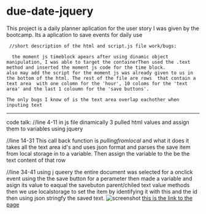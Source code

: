 # due-date-jquery
  
  This project is a daily planner aplication for the user story I was given
  by the bootcamp.
    Its a aplication to save events for daily use

     //short description of the html and script.js file work/bugs:

      the moment js timeblock apears after using dinamic object manipulation, I was able to target the containerThen used the .text method and inserted the moment js code for the time block.
    also may add the script for the moment js was already given to us in the bottom of the html. The rest of the file are rows  that contain a text area  with one colomn for the 'hour', 10 coloms for the 'text area' and the last 1 coloumn for the 'save buttons'.
    
    The only bugs I know of is the text area overlap eachother when 
    inputing text

---------------------------------------
code talk:
   //line 4-11 in js file
   dinamically 3 pulled html values and assign them to variables using jquery
    
   //line 14-31
   This call back function is _pullingfromlocal_ and what it does it takes all the text area id's and uses json format and parses the save item from local storage in to a variable. Then assign the variable to the be the text content of that row

   //line 34-41
   using j queery the entire document was selected for a onclick event
   using the the save button for a perameter
   then made a variable and asign its value to eaqual the savebuton 
   parent/chiled text value methods
   then we use localstorage to set the item by identifying it with this and the id then using json stringfy the saved text.
![screenshot](./app.png)
[this is the link to the page](https://wilmer88.github.io/due-date-jquery/)